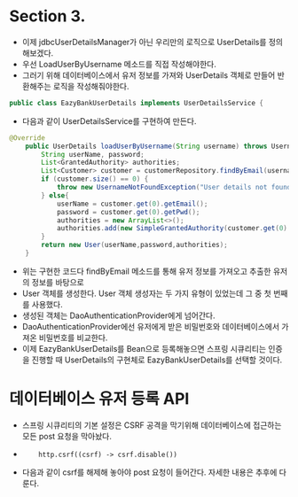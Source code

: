 # Section 3.
- 이제 jdbcUserDetailsManager가 아닌 우리만의 로직으로 UserDetails를 정의해보겠다.
- 우선 LoadUserByUsername 메소드를 직접 작성해야한다.
- 그러기 위해 데이터베이스에서 유저 정보를 가져와 UserDetails 객체로 만들어 반환해주는 로직을 작성해줘야한다.
```java
public class EazyBankUserDetails implements UserDetailsService {
```
- 다음과 같이 UserDetailsService를 구현하여 만든다.

```java
@Override
    public UserDetails loadUserByUsername(String username) throws UsernameNotFoundException {
        String userName, password;
        List<GrantedAuthority> authorities;
        List<Customer> customer = customerRepository.findByEmail(username);
        if (customer.size() == 0) {
            throw new UsernameNotFoundException("User details not found for the user : " + username);
        } else{
            userName = customer.get(0).getEmail();
            password = customer.get(0).getPwd();
            authorities = new ArrayList<>();
            authorities.add(new SimpleGrantedAuthority(customer.get(0).getRole()));
        }
        return new User(userName,password,authorities);
    }
```
- 위는 구현한 코드다 findByEmail 메소드를 통해 유저 정보를 가져오고 추출한 유저의 정보를 바탕으로
- User 객체를 생성한다. User 객체 생성자는 두 가지 유형이 있었는데 그 중 첫 번째를 사용했다.
- 생성된 객체는 DaoAuthenticationProvider에게 넘어간다.
- DaoAuthenticationProvider에선 유저에게 받은 비밀번호와 데이터베이스에서 가져온 비밀번호를 비교한다.
- 이제 EazyBankUserDetails를 Bean으로 등록해놓으면 스프링 시큐리티는 인증을 진행할 때 UserDetails의 구현체로 EazyBankUserDetails를 선택할 것이다.

# 데이터베이스 유저 등록 API
- 스프링 시큐리티의 기본 설정은 CSRF 공격을 막기위해 데이터베이스에 접근하는 모든 post 요청을 막아놨다.
-         http.csrf((csrf) -> csrf.disable())
- 다음과 같이 csrf를 해제해 놓아야 post 요청이 들어간다. 자세한 내용은 추후에 다룬다.
